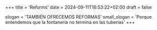 +++
title = 'Reforms'
date = 2024-09-11T16:53:22+02:00
draft = false

slogan = 'TAMBIÉN OFRECEMOS REFORMAS'
small_slogan = 'Porque entendemos que la fontanería no termina en las tuberías'
+++
